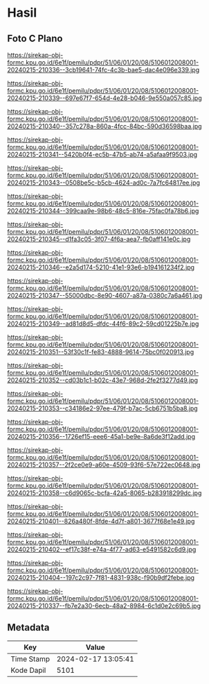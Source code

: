 # Hasil

## Foto C Plano

https://sirekap-obj-formc.kpu.go.id/6e1f/pemilu/pdpr/51/06/01/20/08/5106012008001-20240215-210336--3cb19641-74fc-4c3b-bae5-dac4e096e339.jpg

https://sirekap-obj-formc.kpu.go.id/6e1f/pemilu/pdpr/51/06/01/20/08/5106012008001-20240215-210339--697e67f7-654d-4e28-b046-9e550a057c85.jpg

https://sirekap-obj-formc.kpu.go.id/6e1f/pemilu/pdpr/51/06/01/20/08/5106012008001-20240215-210340--357c278a-860a-4fcc-84bc-590d36598baa.jpg

https://sirekap-obj-formc.kpu.go.id/6e1f/pemilu/pdpr/51/06/01/20/08/5106012008001-20240215-210341--5420b0f4-ec5b-47b5-ab74-a5afaa9f9503.jpg

https://sirekap-obj-formc.kpu.go.id/6e1f/pemilu/pdpr/51/06/01/20/08/5106012008001-20240215-210343--0508be5c-b5cb-4624-ad0c-7a7fc64817ee.jpg

https://sirekap-obj-formc.kpu.go.id/6e1f/pemilu/pdpr/51/06/01/20/08/5106012008001-20240215-210344--399caa9e-98b6-48c5-816e-75fac0fa78b6.jpg

https://sirekap-obj-formc.kpu.go.id/6e1f/pemilu/pdpr/51/06/01/20/08/5106012008001-20240215-210345--d1fa3c05-3f07-4f6a-aea7-fb0aff141e0c.jpg

https://sirekap-obj-formc.kpu.go.id/6e1f/pemilu/pdpr/51/06/01/20/08/5106012008001-20240215-210346--e2a5d174-5210-41e1-93e6-b194161234f2.jpg

https://sirekap-obj-formc.kpu.go.id/6e1f/pemilu/pdpr/51/06/01/20/08/5106012008001-20240215-210347--55000dbc-8e90-4607-a87a-0380c7a6a461.jpg

https://sirekap-obj-formc.kpu.go.id/6e1f/pemilu/pdpr/51/06/01/20/08/5106012008001-20240215-210349--ad81d8d5-dfdc-44f6-89c2-59cd01225b7e.jpg

https://sirekap-obj-formc.kpu.go.id/6e1f/pemilu/pdpr/51/06/01/20/08/5106012008001-20240215-210351--53f30c1f-fe83-4888-9614-75bc0f020913.jpg

https://sirekap-obj-formc.kpu.go.id/6e1f/pemilu/pdpr/51/06/01/20/08/5106012008001-20240215-210352--cd03b1c1-b02c-43e7-968d-2fe2f3277d49.jpg

https://sirekap-obj-formc.kpu.go.id/6e1f/pemilu/pdpr/51/06/01/20/08/5106012008001-20240215-210353--c34186e2-97ee-479f-b7ac-5cb6751b5ba8.jpg

https://sirekap-obj-formc.kpu.go.id/6e1f/pemilu/pdpr/51/06/01/20/08/5106012008001-20240215-210356--1726ef15-eee6-45a1-be9e-8a6de3f12add.jpg

https://sirekap-obj-formc.kpu.go.id/6e1f/pemilu/pdpr/51/06/01/20/08/5106012008001-20240215-210357--2f2ce0e9-a60e-4509-93f6-57e722ec0648.jpg

https://sirekap-obj-formc.kpu.go.id/6e1f/pemilu/pdpr/51/06/01/20/08/5106012008001-20240215-210358--c6d9065c-bcfa-42a5-8065-b283918299dc.jpg

https://sirekap-obj-formc.kpu.go.id/6e1f/pemilu/pdpr/51/06/01/20/08/5106012008001-20240215-210401--826a480f-8fde-4d7f-a801-3677f68e1e49.jpg

https://sirekap-obj-formc.kpu.go.id/6e1f/pemilu/pdpr/51/06/01/20/08/5106012008001-20240215-210402--ef17c38f-e74a-4f77-ad63-e5491582c6d9.jpg

https://sirekap-obj-formc.kpu.go.id/6e1f/pemilu/pdpr/51/06/01/20/08/5106012008001-20240215-210404--197c2c97-7f81-4831-938c-f90b9df2febe.jpg

https://sirekap-obj-formc.kpu.go.id/6e1f/pemilu/pdpr/51/06/01/20/08/5106012008001-20240215-210337--fb7e2a30-6ecb-48a2-8984-6c1d0e2c69b5.jpg


## Metadata

| Key        | Value               |
| ---------- | ------------------- |
| Time Stamp | 2024-02-17 13:05:41 |
| Kode Dapil | 5101                |



